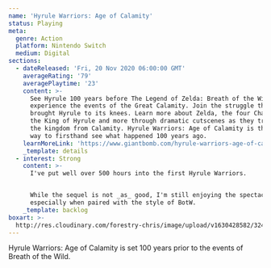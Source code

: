 ```yaml
---
name: 'Hyrule Warriors: Age of Calamity'
status: Playing
meta:
  genre: Action
  platform: Nintendo Switch
  medium: Digital
sections:
  - dateReleased: 'Fri, 20 Nov 2020 06:00:00 GMT'
    averageRating: '79'
    averagePlaytime: '23'
    content: >-
      See Hyrule 100 years before The Legend of Zelda: Breath of the Wild and
      experience the events of the Great Calamity. Join the struggle that
      brought Hyrule to its knees. Learn more about Zelda, the four Champions,
      the King of Hyrule and more through dramatic cutscenes as they try to save
      the kingdom from Calamity. Hyrule Warriors: Age of Calamity is the only
      way to firsthand see what happened 100 years ago.
    learnMoreLink: 'https://www.giantbomb.com/hyrule-warriors-age-of-calamity/3030-80542/'
    _template: details
  - interest: Strong
    content: >-
      I've put well over 500 hours into the first Hyrule Warriors.


      While the sequel is not _as_ good, I'm still enjoying the spectacle,
      especially when paired with the style of BotW.
    _template: backlog
boxart: >-
  http://res.cloudinary.com/forestry-chris/image/upload/v1630428582/3241516-untitled-1_ac0nbb.png
---
```

Hyrule Warriors: Age of Calamity is set 100 years prior to the events of Breath of the Wild.
